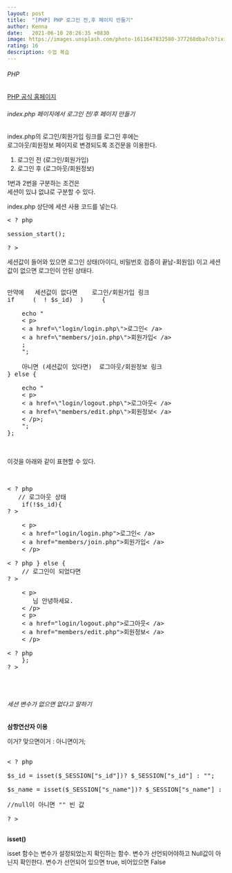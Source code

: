 ```yaml
---
layout: post
title:  "[PHP] PHP 로그인 전,후 페이지 만들기"
author: Kenna
date:   2021-06-10 20:26:35 +0830
image: https://images.unsplash.com/photo-1611647832580-377268dba7cb?ixid=MnwxMjA3fDB8MHxzZWFyY2h8OHx8cGhwfGVufDB8fDB8fA%3D%3D&ixlib=rb-1.2.1&auto=format&fit=crop&w=500&q=60
rating: 16
description: 수업 복습
---
```


###### PHP
[PHP 공식 홈페이지]("https://www.php.net/")

###### index.php 페이지에서 로그인 전/후 페이지 만들기


index.php의 로그인/회원가입 링크를 로그인 후에는<br>
로그아웃/회원정보 페이지로 변경되도록 조건문을 이용한다.

1. 로그인 전 (로그인/회원가입)
2. 로그인 후 (로그아웃/회원정보)

1번과 2번을 구분하는 조건은 <br>
세션이 있냐 없냐로 구분할 수 있다.

index.php 상단에 세션 사용 코드를 넣는다.


<pre>
< ? php

session_start();

? >
</pre>

세션값이 들어와 있으면 로그인 상태(아이디, 비밀번호 검증이 끝남-회원임) 이고 세션값이 없으면 로그인이 안된 상태다.

<pre>

만약에   세션값이 없다면    로그인/회원가입 링크
if     (  ! $s_id)  )     {

    echo "
    < p>
    < a href=\"login/login.php\">로그인< /a>
    < a href=\"members/join.php\">회원가입< /a>
    </ p>; 
    ";

    아니면 (세션값이 있다면)  로그아웃/회원정보 링크
} else {

    echo "
    < p>
    < a href=\"login/logout.php\">로그아웃< /a>
    < a href=\"members/edit.php\">회원정보< /a>
    < /p>;
    ";
};

</pre>

<br>
이것을 아래와 같이 표현할 수 있다.
<br>

<pre>


< ? php
   // 로그아웃 상태
    if(!$s_id){
? >

    < p>
    < a href="login/login.php">로그인< /a>
    < a href="members/join.php">회원가입< /a>
    < /p>

< ? php } else {
    // 로그인이 되었다면 
? >

    < p>
       <? php echo $s_name; ?>님 안녕하세요.
    < /p>
    < p>
    < a href="login/logout.php">로그아웃< /a>
    < a href="members/edit.php">회원정보< /a>
    < /p>

< ? php
    };
? >    

</pre>

<br>

###### 세션 변수가 없으면 없다고 말하기

**삼항연산자 이용**
<br>

이거? 맞으면이거 : 아니면이거;

<pre>

< ? php

$s_id = isset($_SESSION["s_id"])? $_SESSION["s_id"] : ""; 

$s_name = isset($_SESSION["s_name"])? $_SESSION["s_name"] : ""; 

//null이 아니면 "" 빈 값

? >

</pre>

**isset()**<br>

isset 함수는 변수가 설정되었는지 확인하는 함수.
변수가 선언되어야하고 Null값이 아닌지 확인한다.
변수가 선언되어 있으면 true, 비어있으면 False

